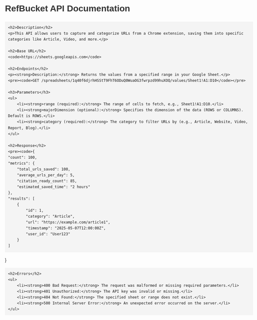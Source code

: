 <!DOCTYPE html>
<html lang="en">
<head>
    <meta charset="UTF-8">
    <meta name="viewport" content="width=device-width, initial-scale=1.0">
    <meta name="description" content="RefBucket API Documentation">
    <title>RefBucket API Documentation</title>
    <link rel="stylesheet" href="https://cdnjs.cloudflare.com/ajax/libs/normalize/8.0.1/normalize.min.css">
    <style>
        body { font-family: Arial, sans-serif; line-height: 1.6; margin: 20px; max-width: 800px; margin: auto; }
        h1, h2, h3 { color: #333; }
        code { background: #f4f4f4; padding: 2px 4px; border-radius: 4px; }
        pre { background: #f4f4f4; padding: 10px; overflow: auto; }
        .example { background: #eef; padding: 10px; border: 1px solid #ddd; margin-top: 10px; }
    </style>
</head>
<body>
    <h1>RefBucket API Documentation</h1>

    <h2>Description</h2>
    <p>This API allows users to capture and categorize URLs from a Chrome extension, saving them into specific categories like Article, Video, and more.</p>

    <h2>Base URL</h2>
    <code>https://sheets.googleapis.com</code>

    <h2>Endpoints</h2>
    <p><strong>Description:</strong> Returns the values from a specified range in your Google Sheet.</p>
    <pre><code>GET /spreadsheets/1q40f6djrhHSStT9FhT6ODuQ0WuaOG3fwrpzd99huXOQ/values/Sheet1!A1:D10</code></pre>

    <h3>Parameters</h3>
    <ul>
        <li><strong>range (required):</strong> The range of cells to fetch, e.g., Sheet1!A1:D10.</li>
        <li><strong>majorDimension (optional):</strong> Specifies the dimension of the data (ROWS or COLUMNS). Default is ROWS.</li>
        <li><strong>category (required):</strong> The category to filter URLs by (e.g., Article, Website, Video, Report, Blog).</li>
    </ul>

    <h2>Response</h2>
    <pre><code>{
    "count": 100,
    "metrics": {
        "total_urls_saved": 100,
        "average_urls_per_day": 5,
        "citation_ready_count": 85,
        "estimated_saved_time": "2 hours"
    },
    "results": [
        {
            "id": 1,
            "category": "Article",
            "url": "https://example.com/article1",
            "timestamp": "2025-05-07T12:00:00Z",
            "user_id": "User123"
        }
    ]
}</code></pre>

    <h2>Errors</h2>
    <ul>
        <li><strong>400 Bad Request:</strong> The request was malformed or missing required parameters.</li>
        <li><strong>401 Unauthorized:</strong> The API key was invalid or missing.</li>
        <li><strong>404 Not Found:</strong> The specified sheet or range does not exist.</li>
        <li><strong>500 Internal Server Error:</strong> An unexpected error occurred on the server.</li>
    </ul>
</body>
</html>

